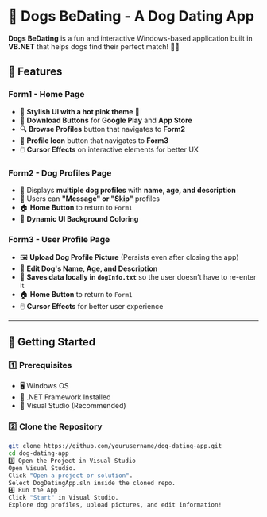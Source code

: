 # 🐶 Dogs BeDating - A Dog Dating App

**Dogs BeDating** is a fun and interactive Windows-based application built in **VB.NET** that helps dogs find their perfect match! 🐾💕

## 🌟 Features

### **Form1 - Home Page**
- 🌸 **Stylish UI with a hot pink theme** 🎨
- 🛒 **Download Buttons** for **Google Play** and **App Store**
- 🔍 **Browse Profiles** button that navigates to **Form2**
- 🐾 **Profile Icon** button that navigates to **Form3**
- 🖱️ **Cursor Effects** on interactive elements for better UX

### **Form2 - Dog Profiles Page**
- 🐶 Displays **multiple dog profiles** with **name, age, and description**
- 💖 Users can **"Message" or "Skip"** profiles
- 🏠 **Home Button** to return to `Form1`
- 🎨 **Dynamic UI Background Coloring**

### **Form3 - User Profile Page**
- 🖼️ **Upload Dog Profile Picture** (Persists even after closing the app)
- 📝 **Edit Dog's Name, Age, and Description**
- 📂 **Saves data locally in `dogInfo.txt`** so the user doesn’t have to re-enter it
- 🏠 **Home Button** to return to `Form1`
- 🖱️ **Cursor Effects** for better user experience

---

## 🚀 Getting Started

### **1️⃣ Prerequisites**
- 🖥️ Windows OS
- 🔧 .NET Framework Installed
- 💾 Visual Studio (Recommended)

### **2️⃣ Clone the Repository**
```sh
git clone https://github.com/yourusername/dog-dating-app.git
cd dog-dating-app
3️⃣ Open the Project in Visual Studio
Open Visual Studio.
Click "Open a project or solution".
Select DogDatingApp.sln inside the cloned repo.
4️⃣ Run the App
Click "Start" in Visual Studio.
Explore dog profiles, upload pictures, and edit information!
  
